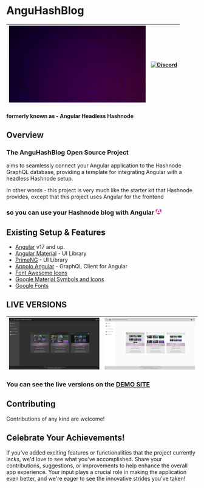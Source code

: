 # AnguHashBlog 

|![merge-animation](/profile/anguhashblog-animation.gif)| [![Discord](https://github.com/monacodelisa/icons-and-graphics/blob/main/icomoon/PNG/discord.png?raw=true)](https://discord.gg/3bS3xpCj) |
|---|---|
#### formerly known as - Angular Headless Hashnode

## Overview 

### The **AnguHashBlog** Open Source Project 
aims to seamlessly connect your Angular application to the Hashnode GraphQL database, providing a template for integrating Angular with a headless Hashnode setup.

In other words - this project is very much like the starter kit that Hashnode provides, except that this project uses Angular for the frontend 
### so you can use your Hashnode blog with Angular ![angular logo](/profile/angular-new-icon.png)

## Existing Setup & Features

- [Angular](https://angular.dev) v17 and up.
- [Angular Material](https://material.angular.io/) - UI Library
- [PrimeNG](https://primeng.org/) - UI Library
- [Appolo Angular](https://the-guild.dev/graphql/apollo-angular/docs) - GraphQL Client for Angular
- [Font Awesome Icons](https://fontawesome.com/)
- [Google Material Symbols and Icons](https://fonts.google.com/icons)
- [Google Fonts](https://fonts.google.com/)

## LIVE VERSIONS

| [![AnguHashBlog dark](/profile/anguhashblog-dark.jpg)](https://anguhashblog.com/) | [![AnguHashBlog light](/profile/anguhashblog-light.jpg)](https://anguhashblog.com/) |
| - | - |                         

### You can see the live versions on the [DEMO SITE](https://AnguHashBlog.com/)                             

## Contributing

Contributions of any kind are welcome!

## Celebrate Your Achievements!

If you've added exciting features or functionalities that the project currently lacks, we'd love to see what you've accomplished. Share your contributions, suggestions, or improvements to help enhance the overall app experience. Your input plays a crucial role in making the application even better, and we're eager to see the innovative strides you've taken!
